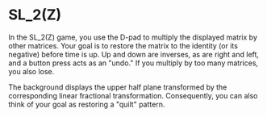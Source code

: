 # SL_2(Z)

In the SL_2(Z) game, you use the D-pad to multiply the displayed
matrix by other matrices.  Your goal is to restore the matrix to the
identity (or its negative) before time is up.  Up and down are
inverses, as are right and left, and a button press acts as an "undo."
If you multiply by too many matrices, you also lose.

The background displays the upper half plane transformed by the
corresponding linear fractional transformation.  Consequently, you can
also think of your goal as restoring a "quilt" pattern.
